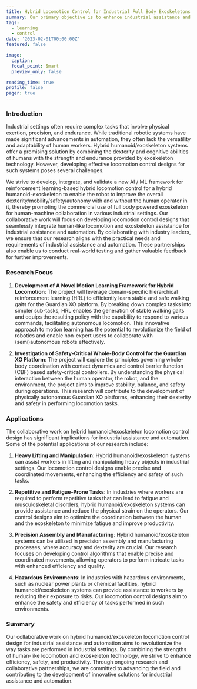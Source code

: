 ```yaml
---
title: Hybrid Locomotion Control for Industrial Full Body Exoskeletons
summary: Our primary objective is to enhance industrial assistance and automation by combining the strengths of human-like locomotion and exoskeleton technology, thereby promoting the commercial use of powered exoskeleton for human-machine collaboration in various industrial settings.
tags:
  - learning
  - control
date: '2023-02-01T00:00:00Z'
featured: false

image:
  caption: 
  focal_point: Smart
  preview_only: false

reading_time: true
profile: false
pager: true
---
```



### Introduction

Industrial settings often require complex tasks that involve physical exertion, precision, and endurance. While traditional robotic systems have made significant advancements in automation, they often lack the versatility and adaptability of human workers. Hybrid humanoid/exoskeleton systems offer a promising solution by combining the dexterity and cognitive abilities of humans with the strength and endurance provided by exoskeleton technology. However, developing effective locomotion control designs for such systems poses several challenges. 


We strive to develop, integrate, and validate a new AI / ML framework for reinforcement learning-based hybrid locomotion control for a hybrid humanoid-exoskeleton to enable the robot to improve the overall dexterity/mobility/safety/autonomy with and without the human operator in it, thereby promoting the commercial use of full body powered exoskeleton for human-machine collaboration in various industrial settings. Our collaborative work will focus on developing locomotion control designs that seamlessly integrate human-like locomotion and exoskeleton assistance for industrial assistance and automation. By collaborating with industry leaders, we ensure that our research aligns with the practical needs and requirements of industrial assistance and automation. These partnerships also enable us to conduct real-world testing and gather valuable feedback for further improvements.



### Research Focus

1. **Development of A Novel Motion Learning Framework for Hybrid Locomotion**: The project will leverage domain-specific hierarchical reinforcement learning (HRL) to efficiently learn stable and safe walking gaits for the Guardian XO platform. By breaking down complex tasks into simpler sub-tasks, HRL enables the generation of stable walking gaits and equips the resulting policy with the capability to respond to various commands, facilitating autonomous locomotion. This innovative approach to motion learning has the potential to revolutionize the field of robotics and enable non-expert users to collaborate with (semi)autonomous robots effectively.


2. **Investigation of Safety-Critical Whole-Body Control for the Guardian XO Platform**: The project will explore the principles governing whole-body coordination with contact dynamics and control barrier function (CBF) based safety-critical controllers. By understanding the physical interaction between the human operator, the robot, and the environment, the project aims to improve stability, balance, and safety during operations. This research will contribute to the development of physically autonomous Guardian XO platforms, enhancing their dexterity and safety in performing locomotion tasks.


### Applications
The collaborative work on hybrid humanoid/exoskeleton locomotion control design has significant implications for industrial assistance and automation. Some of the potential applications of our research include:

1. **Heavy Lifting and Manipulation**: Hybrid humanoid/exoskeleton systems can assist workers in lifting and manipulating heavy objects in industrial settings. Our locomotion control designs enable precise and coordinated movements, enhancing the efficiency and safety of such tasks.

2. **Repetitive and Fatigue-Prone Tasks**: In industries where workers are required to perform repetitive tasks that can lead to fatigue and musculoskeletal disorders, hybrid humanoid/exoskeleton systems can provide assistance and reduce the physical strain on the operators. Our control designs aim to optimize the coordination between the human and the exoskeleton to minimize fatigue and improve productivity.

3. **Precision Assembly and Manufacturing**: Hybrid humanoid/exoskeleton systems can be utilized in precision assembly and manufacturing processes, where accuracy and dexterity are crucial. Our research focuses on developing control algorithms that enable precise and coordinated movements, allowing operators to perform intricate tasks with enhanced efficiency and quality.

4. **Hazardous Environments**: In industries with hazardous environments, such as nuclear power plants or chemical facilities, hybrid humanoid/exoskeleton systems can provide assistance to workers by reducing their exposure to risks. Our locomotion control designs aim to enhance the safety and efficiency of tasks performed in such environments.


### Summary
Our collaborative work on hybrid humanoid/exoskeleton locomotion control design for industrial assistance and automation aims to revolutionize the way tasks are performed in industrial settings. By combining the strengths of human-like locomotion and exoskeleton technology, we strive to enhance efficiency, safety, and productivity. Through ongoing research and collaborative partnerships, we are committed to advancing the field and contributing to the development of innovative solutions for industrial assistance and automation.